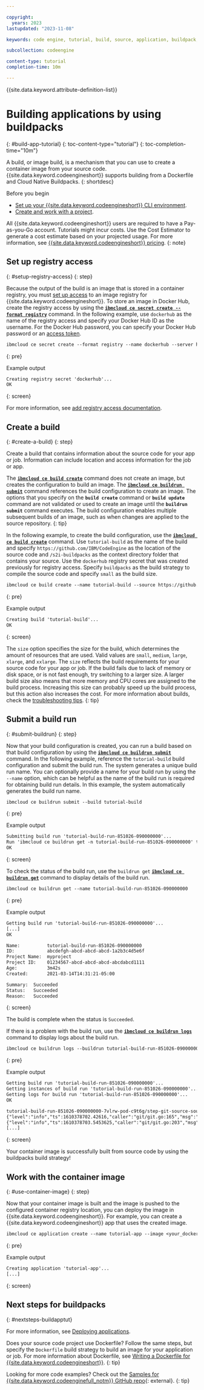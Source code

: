 ```yaml
---

copyright:
  years: 2023
lastupdated: "2023-11-08"

keywords: code engine, tutorial, build, source, application, buildpack, access, build run, image

subcollection: codeengine

content-type: tutorial
completion-time: 10m 

---
```


{{site.data.keyword.attribute-definition-list}}

# Building applications by using buildpacks
{: #build-app-tutorial}
{: toc-content-type="tutorial"}
{: toc-completion-time="10m"}

A build, or image build, is a mechanism that you can use to create a container image from your source code. {{site.data.keyword.codeengineshort}} supports building from a Dockerfile and Cloud Native Buildpacks.
{: shortdesc}

Before you begin

- [Set up your {{site.data.keyword.codeengineshort}} CLI environment](/docs/codeengine?topic=codeengine-install-cli).
- [Create and work with a project](/docs/codeengine?topic=codeengine-manage-project).

All {{site.data.keyword.codeengineshort}} users are required to have a Pay-as-you-Go account. Tutorials might incur costs. Use the Cost Estimator to generate a cost estimate based on your projected usage. For more information, see [{{site.data.keyword.codeengineshort}} pricing](/docs/codeengine?topic=codeengine-pricing).
{: note}

## Set up registry access
{: #setup-registry-access}
{: step}

Because the output of the build is an image that is stored in a container registry, you must [set up access](/docs/codeengine?topic=codeengine-add-registry) to an image registry for {{site.data.keyword.codeengineshort}}. To store an image in Docker Hub, create the registry access by using the [**`ibmcloud ce secret create --format registry`**](/docs/codeengine?topic=codeengine-cli#cli-secret-create) command. In the following example, use `dockerhub` as the name of the registry access and specify your Docker Hub ID as the username. For the Docker Hub password, you can specify your Docker Hub password or an [access token](/docs/codeengine?topic=codeengine-add-registry#access-private-docker-hub).

```txt
ibmcloud ce secret create --format registry --name dockerhub --server https://index.docker.io/v1/ --username username --password password
```
{: pre}

Example output

```txt
Creating registry secret 'dockerhub'...
OK
```
{: screen}

For more information, see [add registry access documentation](/docs/codeengine?topic=codeengine-add-registry#add-registry-access-ce).

## Create a build
{: #create-a-build}
{: step}

Create a build that contains information about the source code for your app or job. Information can include location and access information for the job or app.

The [**`ibmcloud ce build create`**](/docs/codeengine?topic=codeengine-cli#cli-build-create) command does not create an image, but creates the configuration to build an image. The [**`ibmcloud ce buildrun submit`**](/docs/codeengine?topic=codeengine-cli#cli-buildrun-submit) command references the build configuration to create an image. The options that you specify on the **`build create`** command or **`build update`** command are not validated or used to create an image until the **`buildrun submit`** command executes. The build configuration enables multiple subsequent builds of an image, such as when changes are applied to the source repository.
{: tip}

In the following example, to create the build configuration, use the [**`ibmcloud ce build create`**](/docs/codeengine?topic=codeengine-cli#cli-build-create) command. Use `tutorial-build` as the name of the build and specify `https://github.com/IBM/CodeEngine` as the location of the source code and `/s2i-buildpacks` as the context directory folder that contains your source. Use the `dockerhub` registry secret that was created previously for registry access. Specify `buildpacks` as the build strategy to compile the source code and specify `small` as the build size.

```txt
ibmcloud ce build create --name tutorial-build --source https://github.com/IBM/CodeEngine --commit main --context-dir /s2i-buildpacks --registry-secret dockerhub --image docker.io/<your_docker_ID>/tutorial --size small --strategy buildpacks
```
{: pre}

Example output

```txt
Creating build 'tutorial-build'...
OK
```
{: screen}

The `size` option specifies the size for the build, which determines the amount of resources that are used. Valid values are `small`, `medium`, `large`, `xlarge`, and `xxlarge`. The `size` reflects the build requirements for your source code for your app or job. If the build fails due to lack of memory or disk space, or is not fast enough, try switching to a larger size. A larger build size also means that more memory and CPU cores are assigned to the build process. Increasing this size can probably speed up the build process, but this action also increases the cost. For more information about builds, check the [troubleshooting tips](/docs/codeengine?topic=codeengine-troubleshoot-build).
{: tip}

## Submit a build run
{: #submit-buildrun}
{: step}

Now that your build configuration is created, you can run a build based on that build configuration by using the [**`ibmcloud ce buildrun submit`**](/docs/codeengine?topic=codeengine-cli#cli-buildrun-submit) command. In the following example, reference the `tutorial-build` build configuration and submit the build run. The system generates a unique build run name. You can optionally provide a name for your build run by using the `--name` option, which can be helpful as the name of the build run is required for obtaining build run details. In this example, the system automatically generates the build run name.

```txt
ibmcloud ce buildrun submit --build tutorial-build
```
{: pre}

Example output

```txt
Submitting build run 'tutorial-build-run-851026-090000000'...
Run 'ibmcloud ce buildrun get -n tutorial-build-run-851026-090000000' to check the build run status.
OK
```
{: screen}

To check the status of the build run, use the `buildrun get` [**`ibmcloud ce buildrun get`**](/docs/codeengine?topic=codeengine-cli#cli-buildrun-get) command to display details of the build run.

```txt
ibmcloud ce buildrun get --name tutorial-build-run-851026-090000000
```
{: pre}

Example output

```txt
Getting build run 'tutorial-build-run-851026-090000000'...
[...]
OK

Name:          tutorial-build-run-851026-090000000
ID:            abcdefgh-abcd-abcd-abcd-1a2b3c4d5e6f
Project Name:  myproject 
Project ID:    01234567-abcd-abcd-abcd-abcdabcd1111
Age:           3m42s  
Created:       2021-03-14T14:31:21-05:00  

Summary:  Succeeded  
Status:   Succeeded  
Reason:   Succeeded  
```
{: screen}

The build is complete when the status is `Succeeded`.

If there is a problem with the build run, use the [**`ibmcloud ce buildrun logs`**](/docs/codeengine?topic=codeengine-cli#cli-buildrun-logs) command to display logs about the build run.

```txt
ibmcloud ce buildrun logs --buildrun tutorial-build-run-851026-090000000
```
{: pre}

Example output

```txt
Getting build run 'tutorial-build-run-851026-090000000'...
Getting instances of build run 'tutorial-build-run-851026-090000000'...
Getting logs for build run 'tutorial-build-run-851026-090000000'...
OK

tutorial-build-run-851026-090000000-7vlrw-pod-c9t6g/step-git-source-source-7tbwh:
{"level":"info","ts":1610378702.42616,"caller":"git/git.go:165","msg":"Successfully cloned https://github.com/IBM/CodeEngine @ 6b66f2bc3e1277c2e6475608a9c50335712116e0 (grafted,  HEAD, origin/main) in path /workspace/source"}
{"level":"info","ts":1610378703.5453625,"caller":"git/git.go:203","msg":"Successfully initialized and updated submodules in path /workspace/source"}
[...]
```
{: screen}

Your container image is successfully built from source code by using the buildpacks build strategy!

## Work with the container image
{: #use-container-image}
{: step}

Now that your container image is built and the image is pushed to the configured container registry location, you can deploy the image in {{site.data.keyword.codeengineshort}}. For example, you can create a {{site.data.keyword.codeengineshort}} app that uses the created image.

```txt
ibmcloud ce application create --name tutorial-app --image <your_docker_ID>/tutorial
```
{: pre}

Example output

```txt
Creating application 'tutorial-app'...
[...]
```
{: screen}

## Next steps for buildpacks
{: #nextsteps-buildapptut}

For more information, see [Deploying applications](/docs/codeengine?topic=codeengine-application-workloads).

Does your source code project use Dockerfile? Follow the same steps, but specify the `Dockerfile` build strategy to build an image for your application or job. For more information about Dockerfile, see [Writing a Dockerfile for {{site.data.keyword.codeengineshort}}](/docs/codeengine?topic=codeengine-dockerfile).
{: tip}

Looking for more code examples? Check out the [Samples for {{site.data.keyword.codeenginefull_notm}} GitHub repo](https://github.com/IBM/CodeEngine){: external}.
{: tip}


